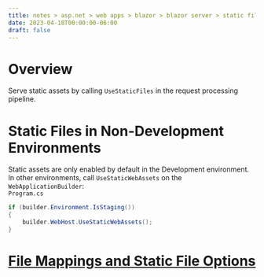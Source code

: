```yaml
---
title: notes > asp.net > web apps > blazor > blazor server > static files
date: 2023-04-18T00:00:00-06:00
draft: false
---
```


# Overview
Serve static assets by calling `UseStaticFiles` in the request processing pipeline.

# Static Files in Non-Development Environments
Static assets are only enabled by default in the Development environment.  In other environments, call `UseStaticWebAssets` on the `WebApplicationBuilder`:  
`Program.cs`
```cs
if (builder.Environment.IsStaging())
{
    builder.WebHost.UseStaticWebAssets();
}
```

# [File Mappings and Static File Options](https://learn.microsoft.com/en-us/aspnet/core/blazor/fundamentals/static-files?view=aspnetcore-7.0#blazor-server-file-mappings-and-static-file-options)
